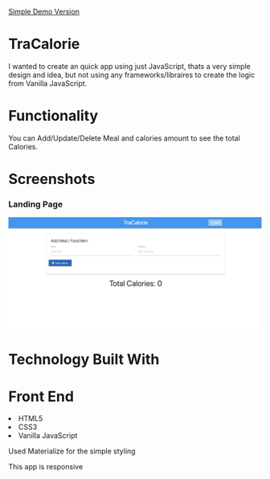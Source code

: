 <a href="https://limitless-depths-19363.herokuapp.com/">Simple Demo Version</a>

# TraCalorie

I wanted to create an quick app using just JavaScript, thats a very simple design and idea, but not using any frameworks/libraires to create the logic from Vanilla JavaScript.

# Functionality

You can Add/Update/Delete Meal and calories amount to see the total Calories.

# Screenshots

### Landing Page

![LandingPage](/landingPage.png)

# Technology Built With

# Front End

<li>HTML5</li>
<li>CSS3</li>
<li>Vanilla JavaScript</li>

Used Materialize for the simple styling

This app is responsive
